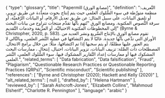 {
    "type": "glossary",
    "title": "Papermill (مصانع  الورق)",
    "definition": "التَّعريف: منظمة متورِّطة في سوء السُّلوك العلمي حيث يتم إنتاج بحوث متعدِّدة عن طريق تزوير، أو تلفيق البيانات، على سبيل المثال: عن طريق تعديل الأرقام، أو البيانات الرَّقميَّة، أو سرقة النُّصوص المكتوبة.  ومصانع الورق \"تُتهم بأنَّها تقدِّم منتجات تتراوح من بيانات البحث إلى المخطوطات المكتوبة الاحتياليَّة، أو المزِّيفة وخدمات التَّقديم\" (Byrne & Christopher, 2020, p. 583). تقوم مصانع الورق بالإنتاج السَّريع ونشر العديد من الأوراق التي تدَّعي بأنَّها جديدة.  غالبًا لا يتم اكتشافها في عملية النَّشر العلمي، وبالتَّالي لا يتم العثور عليها مطلقًا، أو يتم سحبها إذا تم اكتشافها، مثلًا: من خلال برامج الانتحال.  المصطلحات ذات الصِّلة: تزييف البيانات، تزوير البيانات، احتيال، إنتحال ، ممارسات البحث المشكوك فيها أو ممارسات إعداد التَّقارير المشكوك فيها، سوء السُّلوك العلمي، النَّشر العلمي.",
    "related_terms": [
        "Data fabrication",
        "Data falsification",
        "Fraud",
        "Plagiarism",
        "Questionable Research Practices or Questionable Reporting Practices (QRPs)",
        "Scientific misconduct",
        "Scientific publishing"
    ],
    "references": [
        "Byrne and Christopher (2020); Hackett and Kelly (2020)"
    ],
    "alt_related_terms": [
        null
    ],
    "drafted_by": [
        "Helena Hartmann"
    ],
    "reviewed_by": [
        "Sarah Ashcroft-Jones",
        "Elizabeth Collins",
        "Mahmoud Elsherif",
        "Charlotte R. Pennington"
    ],
    "language": "arabic"
}
